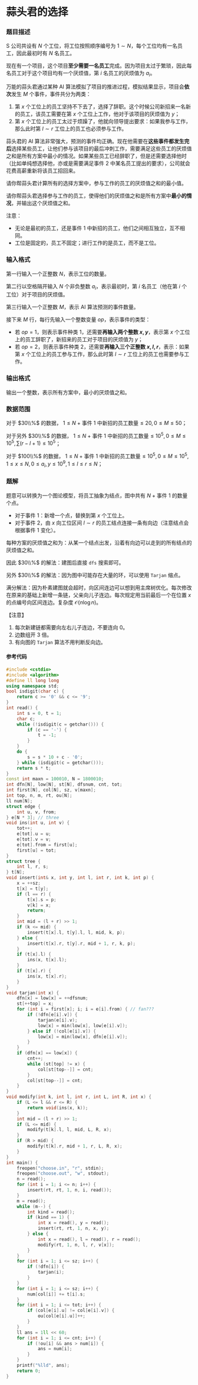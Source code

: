 # 蒜头君的选择

### 题目描述
S 公司共设有 $N$ 个工位，将工位按照顺序编号为 $1\sim N$，每个工位均有一名员工，因此最初时有 $N$ 名员工。

现在有一个项目，这个项目**至少需要一名员工**完成。因为项目太过于繁琐，因此每名员工对于这个项目均有一个厌烦值，第 $i$ 名员工的厌烦值为 $a_i$。

万能的蒜头君通过某种 AI 算法模拟了项目的推进过程，模拟结果显示，项目会**依次**发生 $M$ 个事件，事件共分为两类：

1.  第 $x$ 个工位上的员工坚持不下去了，选择了辞职。这个时候公司新招来一名新的员工，该员工需要在第 $x$ 个工位上工作，他对于该项目的厌烦值为 $y$；
2.  第 $x$ 个工位上的员工太过于烦躁了，他就向领导提出要求：如果我参与工作，那么此时第 $l\sim r$ 工位上的员工也必须参与工作。

蒜头君的 AI 算法非常强大，预测的事件均正确。现在他需要在**这些事件都发生完后**选择某些员工，让他们参与该项目的最后冲刺工作，需要满足这些员工的厌烦值之和是所有方案中最小的情况。如果某些员工已经辞职了，但是还需要选择他时（比如单纯想选择他，亦或是需要满足事件 $2$ 中某名员工提出的要求），公司就会花费高薪重新将该员工招回来。

请你帮蒜头君计算所有的选择方案中，参与工作的员工的厌烦值之和的最小值。

请你帮蒜头君选择参与工作的员工，使得他们的厌烦值之和是所有方案中**最小的情况**，并输出这个厌烦值之和。

注意：

*   无论是最初的员工，还是事件 $1$ 中新招的员工，他们之间相互独立，互不相同。
*   工位是固定的，员工不固定；进行工作的是员工，而不是工位。

### 输入格式

第一行输入一个正整数 $N$，表示工位的数量。

第二行以空格隔开输入 $N$ 个非负整数 $a_i$，表示最初时，第 $i$ 名员工（他在第 $i$ 个工位）对于项目的厌烦值。

第三行输入一个正整数 $M$，表示 AI 算法预测的事件数量。

接下来 $M$ 行，每行先输入一个整数变量 $op$，表示事件的类型：

*   若 $op = 1$，则表示事件种类 $1$，还需要**再输入两个整数 $x,y$**，表示第 $x$ 个工位上的员工辞职了，新招来的员工对于项目的厌烦值为 $y$；
*   若 $op = 2$，则表示事件种类 $2$，还需要**再输入三个正整数 $x, l, r$**，表示：如果第 $x$ 个工位上的员工参与工作，那么此时第 $l\sim r$ 工位上的员工也需要参与工作。

### 输出格式

输出一个整数，表示所有方案中，最小的厌烦值之和。

### 数据范围

对于 $30\\%$ 的数据， $1\leq N + \text{事件 1 中新招的员工数量} \leq 20, 0 \leq M \leq 50$；

对于另外 $30\\%$ 的数据， $1\leq N + \text{事件 1 中新招的员工数量} \leq 10^5, 0 \leq M \leq 10^5, \sum(r - l + 1) \leq 10^5$；

对于 $100\\%$ 的数据， $1\leq N + \text{事件 1 中新招的员工数量} \leq 10^5, 0 \leq M \leq 10^5, 1\leq x \leq N, 0 \leq a_i, y \leq 10^9, 1\leq l \leq r \leq N$；

<div style="page-break-after: always"></div>

### 题解
题意可以转换为一个图论模型，将员工抽象为结点，图中共有 $N + \text{事件 1 的数量}$ 个点。

*   对于事件 $1$：新增一个点，替换到第 $x$ 个工位上。
*   对于事件 $2$，由 $x$ 向工位区间 $l\sim r$ 的员工结点连接一条有向边（注意结点会根据事件 $1$ 变化）。

每种方案的厌烦值之和为：从某一个结点出发，沿着有向边可以走到的所有结点的厌烦值之和。

因此 $30\\%$ 的解法：建图后直接 `dfs` 搜索即可。

另外 $30\\%$ 的解法：因为图中可能存在大量的环，可以使用 `Tarjan` 缩点。

满分解法：因为朴素建图就会超时，向区间连边可以想到用主席树优化。每次修改在原来的基础上新增一条链，父亲向儿子连边。每次规定用当前最后一个在位置 $x$ 的点编号向区间连边。复杂度 $\mathcal{O}(n\log n)$。

【注意】

1.  每次新建链都需要向左右儿子连边，不要连向 $0$。
2.  边数组开 $3$ 倍。
3.  有向图的 `Tarjan` 算法不用判断反向边。


#### 参考代码

```c++
#include <cstdio>
#include <algorithm>
#define ll long long
using namespace std;
bool isdigit(char c) {
    return c >= '0' && c <= '9';
}
int read() {
    int s = 0, t = 1;
    char c;
    while (!isdigit(c = getchar())) {
        if (c == '-') {
            t = -1;
        }
    }
    do {
        s = s * 10 + c - '0';
    } while (isdigit(c = getchar()));
    return s * t;
}
const int maxn = 100010, N = 1800010;
int dfn[N], low[N], st[N], dfsnum, cnt, tot;
int first[N], col[N], sz, v[maxn];
int top, n, m, rt, ou[N];
ll num[N];
struct edge {
    int u, v, from;
} e[N * 3]; // three
void ins(int u, int v) {
    tot++;
    e[tot].u = u;
    e[tot].v = v;
    e[tot].from = first[u];
    first[u] = tot;
}
struct tree {
    int l, r, s;
} t[N];
void insert(int& x, int y, int l, int r, int k, int p) {
    x = ++sz;
    t[x] = t[y];
    if (l == r) {
        t[x].s = p;
        v[k] = x;
        return;
    }
    int mid = (l + r) >> 1;
    if (k <= mid) {
        insert(t[x].l, t[y].l, l, mid, k, p);
    } else {
        insert(t[x].r, t[y].r, mid + 1, r, k, p);
    }
    if (t[x].l) {
        ins(x, t[x].l);
    }
    if (t[x].r) {
        ins(x, t[x].r);
    } 
}
void tarjan(int x) {
    dfn[x] = low[x] = ++dfsnum;
    st[++top] = x;
    for (int i = first[x]; i; i = e[i].from) { // fan???
        if (!dfn[e[i].v]) {
            tarjan(e[i].v);
            low[x] = min(low[x], low[e[i].v]);
        } else if (!col[e[i].v]) {
            low[x] = min(low[x], dfn[e[i].v]);
        }
    }
    if (dfn[x] == low[x]) {
        cnt++;
        while (st[top] != x) {
            col[st[top--]] = cnt;
        }
        col[st[top--]] = cnt;
    }
}
void modify(int k, int l, int r, int L, int R, int x) {
    if (L <= l && r <= R) {
        return void(ins(x, k));
    }
    int mid = (l + r) >> 1;
    if (L <= mid) {
        modify(t[k].l, l, mid, L, R, x);
    }
    if (R > mid) {
        modify(t[k].r, mid + 1, r, L, R, x);
    }
}
int main() {
    freopen("choose.in", "r", stdin);
    freopen("choose.out", "w", stdout);
    n = read();
    for (int i = 1; i <= n; i++) {
        insert(rt, rt, 1, n, i, read());
    }
    m = read();
    while (m--) {
        int kind = read();
        if (kind == 1) {
            int x = read(), y = read();
            insert(rt, rt, 1, n, x, y);
        } else {
            int x = read(), l = read(), r = read();
            modify(rt, 1, n, l, r, v[x]);
        }
    }
    for (int i = 1; i <= sz; i++) {
        if (!dfn[i]) {
            tarjan(i);
        }
    }
    for (int i = 1; i <= sz; i++) {
        num[col[i]] += t[i].s;
    }
    for (int i = 1; i <= tot; i++) {
        if (col[e[i].u] != col[e[i].v]) {
            ou[col[e[i].u]]++;
        }
    }
    ll ans = 1ll << 60;
    for (int i = 1; i <= cnt; i++) {
        if (!ou[i] && ans > num[i]) {
            ans = num[i];
        }
    }
    printf("%lld", ans);
    return 0;
}
```

<div style="page-break-after: always"></div>
